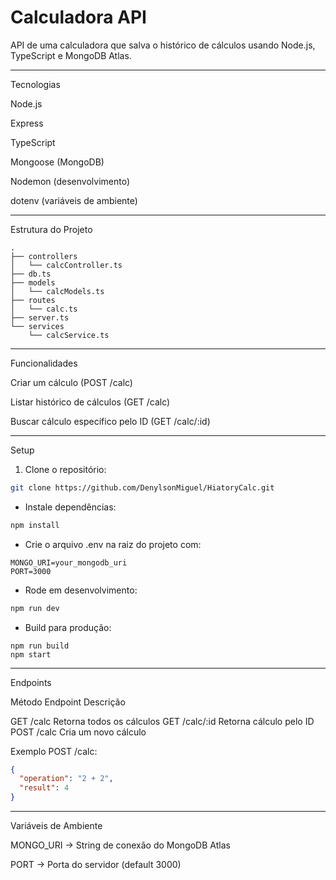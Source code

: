# Calculadora API

API de uma calculadora que salva o histórico de cálculos usando Node.js, TypeScript e MongoDB Atlas.


---

Tecnologias

Node.js

Express

TypeScript

Mongoose (MongoDB)

Nodemon (desenvolvimento)

dotenv (variáveis de ambiente)



---

Estrutura do Projeto

```
.
├── controllers
│   └── calcController.ts
├── db.ts
├── models
│   └── calcModels.ts
├── routes
│   └── calc.ts
├── server.ts
└── services
    └── calcService.ts
```

---

Funcionalidades

Criar um cálculo (POST /calc)

Listar histórico de cálculos (GET /calc)

Buscar cálculo específico pelo ID (GET /calc/:id)



---

Setup

1. Clone o repositório:

```bash
git clone https://github.com/DenylsonMiguel/HiatoryCalc.git
```

- Instale dependências:

```bash
npm install
```

- Crie o arquivo .env na raiz do projeto com:

```
MONGO_URI=your_mongodb_uri
PORT=3000
```

- Rode em desenvolvimento:

```bash
npm run dev
```

- Build para produção:

```
npm run build
npm start
```

---

Endpoints

Método	Endpoint	Descrição

GET	/calc	Retorna todos os cálculos
GET	/calc/:id	Retorna cálculo pelo ID
POST	/calc	Cria um novo cálculo


Exemplo POST /calc:

```json
{
  "operation": "2 + 2",
  "result": 4
}
```


---

Variáveis de Ambiente

MONGO_URI → String de conexão do MongoDB Atlas

PORT → Porta do servidor (default 3000)
